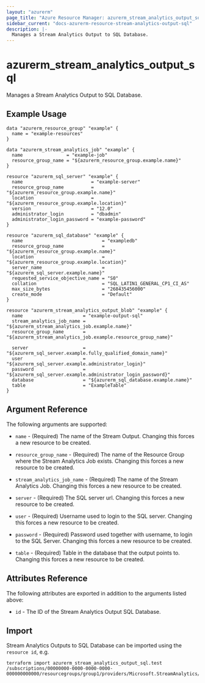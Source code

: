 ```yaml
---
layout: "azurerm"
page_title: "Azure Resource Manager: azurerm_stream_analytics_output_sql"
sidebar_current: "docs-azurerm-resource-stream-analytics-output-sql"
description: |-
  Manages a Stream Analytics Output to SQL Database.
---
```


# azurerm_stream_analytics_output_sql

Manages a Stream Analytics Output to SQL Database.

## Example Usage

```hcl
data "azurerm_resource_group" "example" {
  name = "example-resources"
}

data "azurerm_stream_analytics_job" "example" {
  name                = "example-job"
  resource_group_name = "${azurerm_resource_group.example.name}"
}

resource "azurerm_sql_server" "example" {
  name                         = "example-server"
  resource_group_name          = "${azurerm_resource_group.example.name}"
  location                     = "${azurerm_resource_group.example.location}"
  version                      = "12.0"
  administrator_login          = "dbadmin"
  administrator_login_password = "example-password"
}

resource "azurerm_sql_database" "example" {
  name                             = "exampledb"
  resource_group_name              = "${azurerm_resource_group.example.name}"
  location                         = "${azurerm_resource_group.example.location}"
  server_name                      = "${azurerm_sql_server.example.name}"
  requested_service_objective_name = "S0"
  collation                        = "SQL_LATIN1_GENERAL_CP1_CI_AS"
  max_size_bytes                   = "268435456000"
  create_mode                      = "Default"
}

resource "azurerm_stream_analytics_output_blob" "example" {
  name                      = "example-output-sql"
  stream_analytics_job_name = "${azurerm_stream_analytics_job.example.name}"
  resource_group_name       = "${azurerm_stream_analytics_job.example.resource_group_name}"

  server                    = "${azurerm_sql_server.example.fully_qualified_domain_name}"
  user                      = "${azurerm_sql_server.example.administrator_login}"
  password                  = "${azurerm_sql_server.example.administrator_login_password}"
  database                  = "${azurerm_sql_database.example.name}"
  table                     = "ExampleTable"
}
```

## Argument Reference

The following arguments are supported:

* `name` - (Required) The name of the Stream Output. Changing this forces a new resource to be created.

* `resource_group_name` - (Required) The name of the Resource Group where the Stream Analytics Job exists. Changing this forces a new resource to be created.

* `stream_analytics_job_name` - (Required) The name of the Stream Analytics Job. Changing this forces a new resource to be created.

* `server` - (Required) The SQL server url. Changing this forces a new resource to be created.

* `user` - (Required) Username used to login to the SQL server. Changing this forces a new resource to be created.

* `password` - (Required) Password used together with username, to login to the SQL Server. Changing this forces a new resource to be created.

* `table` - (Required) Table in the database that the output points to. Changing this forces a new resource to be created.

## Attributes Reference

The following attributes are exported in addition to the arguments listed above:

* `id` - The ID of the Stream Analytics Output SQL Database.

## Import

Stream Analytics Outputs to SQL Database can be imported using the `resource id`, e.g.

```shell
terraform import azurerm_stream_analytics_output_sql.test /subscriptions/00000000-0000-0000-0000-000000000000/resourcegroups/group1/providers/Microsoft.StreamAnalytics/streamingjobs/job1/outputs/output1
```
